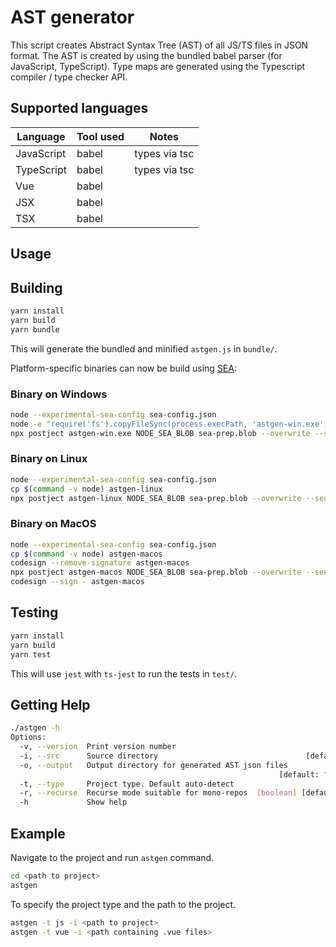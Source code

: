 # AST generator

This script creates Abstract Syntax Tree (AST) of all JS/TS files in JSON format.
The AST is created by using the bundled babel parser (for JavaScript, TypeScript).
Type maps are generated using the Typescript compiler / type checker API.

## Supported languages

| Language   | Tool used                   | Notes         |
| ---------- | --------------------------- | ------------- |
| JavaScript | babel                       | types via tsc |
| TypeScript | babel                       | types via tsc |
| Vue        | babel                       |               |
| JSX        | babel                       |               |
| TSX        | babel                       |               |

## Usage

## Building

```bash
yarn install
yarn build
yarn bundle
```

This will generate the bundled and minified `astgen.js` in `bundle/`.

Platform-specific binaries can now be build using [SEA](https://nodejs.org/api/single-executable-applications.html):

### Binary on Windows

```bash
node --experimental-sea-config sea-config.json
node -e "require('fs').copyFileSync(process.execPath, 'astgen-win.exe')"
npx postject astgen-win.exe NODE_SEA_BLOB sea-prep.blob --overwrite --sentinel-fuse NODE_SEA_FUSE_fce680ab2cc467b6e072b8b5df1996b2
```

### Binary on Linux

```bash
node --experimental-sea-config sea-config.json
cp $(command -v node) astgen-linux
npx postject astgen-linux NODE_SEA_BLOB sea-prep.blob --overwrite --sentinel-fuse NODE_SEA_FUSE_fce680ab2cc467b6e072b8b5df1996b2
```

### Binary on MacOS

```bash
node --experimental-sea-config sea-config.json
cp $(command -v node) astgen-macos
codesign --remove-signature astgen-macos
npx postject astgen-macos NODE_SEA_BLOB sea-prep.blob --overwrite --sentinel-fuse NODE_SEA_FUSE_fce680ab2cc467b6e072b8b5df1996b2 --macho-segment-name NODE_SEA
codesign --sign - astgen-macos
```

## Testing

```bash
yarn install
yarn build
yarn test
```

This will use `jest` with `ts-jest` to run the tests in `test/`.

## Getting Help

```bash
./astgen -h
Options:
  -v, --version  Print version number                                  [boolean]
  -i, --src      Source directory                                 [default: "."]
  -o, --output   Output directory for generated AST json files
                                                            [default: "ast_out"]
  -t, --type     Project type. Default auto-detect
  -r, --recurse  Recurse mode suitable for mono-repos  [boolean] [default: true]
  -h             Show help                                             [boolean]
```

## Example

Navigate to the project and run `astgen` command.

```bash
cd <path to project>
astgen
```

To specify the project type and the path to the project.

```bash
astgen -t js -i <path to project>
astgen -t vue -i <path containing .vue files>
```
